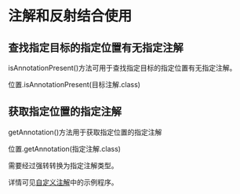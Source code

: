# 注解和反射结合使用

## 查找指定目标的指定位置有无指定注解

isAnnotationPresent()方法可用于查找指定目标的指定位置有无指定注解。

位置.isAnnotationPresent(目标注解.class)

## 获取指定位置的指定注解

getAnnotation()方法用于获取指定位置的指定注解

位置.getAnnotation(指定注解.class)

需要经过强转转换为指定注解类型。

详情可见[自定义注解](自定义注解.md)中的示例程序。
